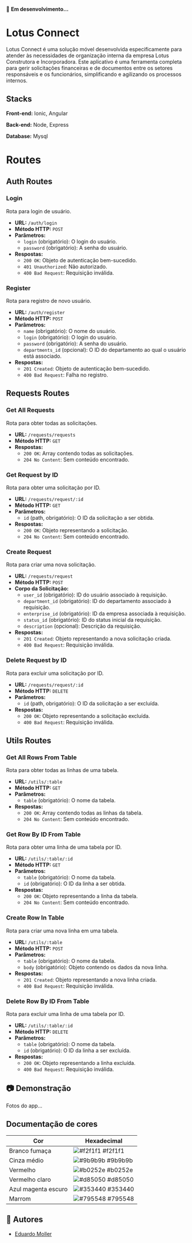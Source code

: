 
🚀 **Em desenvolvimento...**

# Lotus Connect

Lotus Connect é uma solução móvel desenvolvida especificamente para atender às necessidades de organização interna da empresa Lotus Construtora e Incorporadora. Este aplicativo é uma ferramenta completa para gerir solicitações financeiras e de documentos entre os setores responsáveis e os funcionários, simplificando e agilizando os processos internos.

## Stacks

**Front-end:** Ionic, Angular

**Back-end:** Node, Express

**Database:** Mysql

# Routes

## Auth Routes

### Login
Rota para login de usuário.

- **URL:** `/auth/login`
- **Método HTTP:** `POST`
- **Parâmetros:**
  - `login` (obrigatório): O login do usuário.
  - `password` (obrigatório): A senha do usuário.
- **Respostas:**
  - `200 OK`: Objeto de autenticação bem-sucedido.
  - `401 Unauthorized`: Não autorizado.
  - `400 Bad Request`: Requisição inválida.

### Register
Rota para registro de novo usuário.

- **URL:** `/auth/register`
- **Método HTTP:** `POST`
- **Parâmetros:**
  - `name` (obrigatório): O nome do usuário.
  - `login` (obrigatório): O login do usuário.
  - `password` (obrigatório): A senha do usuário.
  - `departments_id` (opcional): O ID do departamento ao qual o usuário está associado.
- **Respostas:**
  - `201 Created`: Objeto de autenticação bem-sucedido.
  - `400 Bad Request`: Falha no registro.
 
## Requests Routes

### Get All Requests
Rota para obter todas as solicitações.

- **URL:** `/requests/requests`
- **Método HTTP:** `GET`
- **Respostas:**
  - `200 OK`: Array contendo todas as solicitações.
  - `204 No Content`: Sem conteúdo encontrado.

### Get Request by ID
Rota para obter uma solicitação por ID.

- **URL:** `/requests/request/:id`
- **Método HTTP:** `GET`
- **Parâmetros:**
  - `id` (path, obrigatório): O ID da solicitação a ser obtida.
- **Respostas:**
  - `200 OK`: Objeto representando a solicitação.
  - `204 No Content`: Sem conteúdo encontrado.

### Create Request
Rota para criar uma nova solicitação.

- **URL:** `/requests/request`
- **Método HTTP:** `POST`
- **Corpo da Solicitação:**
  - `user_id` (obrigatório): ID do usuário associado à requisição.
  - `department_id` (obrigatório): ID do departamento associado à requisição.
  - `enterprise_id` (obrigatório): ID da empresa associada à requisição.
  - `status_id` (obrigatório): ID do status inicial da requisição.
  - `description` (opcional): Descrição da requisição.
- **Respostas:**
  - `201 Created`: Objeto representando a nova solicitação criada.
  - `400 Bad Request`: Requisição inválida.

### Delete Request by ID
Rota para excluir uma solicitação por ID.

- **URL:** `/requests/request/:id`
- **Método HTTP:** `DELETE`
- **Parâmetros:**
  - `id` (path, obrigatório): O ID da solicitação a ser excluída.
- **Respostas:**
  - `200 OK`: Objeto representando a solicitação excluída.
  - `400 Bad Request`: Requisição inválida.

## Utils Routes
### Get All Rows From Table
Rota para obter todas as linhas de uma tabela.

- **URL:** `/utils/:table`
- **Método HTTP:** `GET`
- **Parâmetros:**
  - `table` (obrigatório): O nome da tabela.
- **Respostas:**
  - `200 OK`: Array contendo todas as linhas da tabela.
  - `204 No Content`: Sem conteúdo encontrado.

### Get Row By ID From Table
Rota para obter uma linha de uma tabela por ID.

- **URL:** `/utils/:table/:id`
- **Método HTTP:** `GET`
- **Parâmetros:**
  - `table` (obrigatório): O nome da tabela.
  - `id` (obrigatório): O ID da linha a ser obtida.
- **Respostas:**
  - `200 OK`: Objeto representando a linha da tabela.
  - `204 No Content`: Sem conteúdo encontrado.

### Create Row In Table
Rota para criar uma nova linha em uma tabela.

- **URL:** `/utils/:table`
- **Método HTTP:** `POST`
- **Parâmetros:**
  - `table` (obrigatório): O nome da tabela.
  - `body` (obrigatório): Objeto contendo os dados da nova linha.
- **Respostas:**
  - `201 Created`: Objeto representando a nova linha criada.
  - `400 Bad Request`: Requisição inválida.

### Delete Row By ID From Table
Rota para excluir uma linha de uma tabela por ID.

- **URL:** `/utils/:table/:id`
- **Método HTTP:** `DELETE`
- **Parâmetros:**
  - `table` (obrigatório): O nome da tabela.
  - `id` (obrigatório): O ID da linha a ser excluída.
- **Respostas:**
  - `200 OK`: Objeto representando a linha excluída.
  - `400 Bad Request`: Requisição inválida.
    
## 📷 Demonstração

Fotos do app...

## Documentação de cores

| Cor               | Hexadecimal                                                |
| ----------------- | -----------------------------------------------------------|
|  Branco fumaça       | ![#f2f1f1](https://via.placeholder.com/10/f2f1f1?text=+) #f2f1f1 |
| Cinza médio       | ![#9b9b9b](https://via.placeholder.com/10/9b9b9b?text=+) #9b9b9b |
| Vermelho       | ![#b0252e](https://via.placeholder.com/10/b0252e?text=+) #b0252e |
| Vermelho claro       | ![#d85050](https://via.placeholder.com/10/d85050?text=+) #d85050 |
| Azul magenta escuro       | ![#353440](https://via.placeholder.com/10/353440?text=+) #353440 |
| Marrom       | ![#795548](https://via.placeholder.com/10/795548?text=+) #795548 |

## 🌟 Autores

- [Eduardo Moller](https://github.com/Eduardo-Moller)



